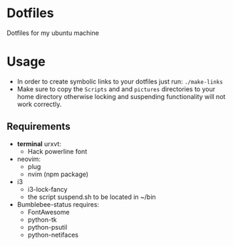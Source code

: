 # Dotfiles

Dotfiles for my ubuntu machine

# Usage

- In order to create symbolic links to your dotfiles just run: `./make-links`
- Make sure to copy the `Scripts` and and `pictures` directories to your home directory otherwise locking and suspending functionality will not work correctly.

## Requirements

- **terminal** urxvt:
  - Hack powerline font
- neovim:
  - plug
  - nvim (npm package)
- i3
  - i3-lock-fancy
  - the script suspend.sh to be located in ~/bin
- Bumblebee-status requires:
  - FontAwesome
  - python-tk
  - python-psutil
  - python-netifaces
